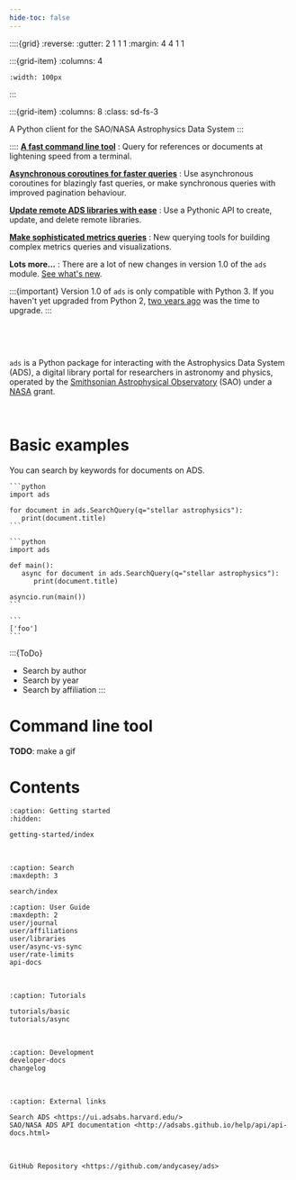 ```yaml
---
hide-toc: false
---
```


::::{grid}
:reverse:
:gutter: 2 1 1 1
:margin: 4 4 1 1

:::{grid-item}
:columns: 4

```{image} ./_static/ads-logo-square.svg
:width: 100px
```
:::

:::{grid-item}
:columns: 8
:class: sd-fs-3

A Python client for the SAO/NASA Astrophysics Data System
:::

::::
**[A fast command line tool](#)**
: Query for references or documents at lightening speed from a terminal.

**[Asynchronous coroutines for faster queries](#)**
: Use asynchronous coroutines for blazingly fast queries, or make synchronous queries with improved pagination behaviour.

**[Update remote ADS libraries with ease](#)**
: Use a Pythonic API to create, update, and delete remote libraries.

**[Make sophisticated metrics queries](#)**
: New querying tools for building complex metrics queries and visualizations.

**Lots more...**
: There are a lot of new changes in version 1.0 of the ``ads`` module. [See what's new](changelog).

:::{important}
Version 1.0 of ``ads`` is only compatible with Python 3. If you haven't yet upgraded from Python 2, [two years ago](https://www.python.org/doc/sunset-python-2/) was the time to upgrade.
:::


&nbsp;

&nbsp;


``ads`` is a Python package for interacting with the Astrophysics Data System (ADS), a digital library portal for researchers in astronomy and physics, 
operated by the [Smithsonian Astrophysical Observatory](https://www.cfa.harvard.edu/sao) (SAO) under a [NASA](https://nasa.gov) grant.


&nbsp;


# Basic examples

You can search by keywords for documents on ADS.

``````{tab} Synchronous
```python
import ads

for document in ads.SearchQuery(q="stellar astrophysics"):
   print(document.title)
```
``````
``````{tab} Asynchronous
```python
import ads

def main():
   async for document in ads.SearchQuery(q="stellar astrophysics"):
      print(document.title)

asyncio.run(main())
```
``````
``````{tab} Example Output
```
['foo']
```
``````

:::{ToDo}
- Search by author
- Search by year
- Search by affiliation
:::


# Command line tool

**TODO**: make a gif 


# Contents


```{toctree}
:caption: Getting started
:hidden:

getting-started/index
```

&nbsp;

```{toctree}
:caption: Search
:maxdepth: 3

search/index
```


```{toctree}
:caption: User Guide
:maxdepth: 2
user/journal
user/affiliations
user/libraries
user/async-vs-sync
user/rate-limits
api-docs
```

&nbsp;

```{toctree}
:caption: Tutorials

tutorials/basic
tutorials/async
```

&nbsp; 

```{toctree}
:caption: Development
developer-docs
changelog
```

&nbsp;

```{toctree}
:caption: External links

Search ADS <https://ui.adsabs.harvard.edu/>
SAO/NASA ADS API documentation <http://adsabs.github.io/help/api/api-docs.html>
```

&nbsp; 

```{toctree}
GitHub Repository <https://github.com/andycasey/ads>
```

